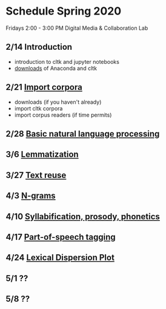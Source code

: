 # Schedule Spring 2020

Fridays 2:00 - 3:00 PM
Digital Media & Collaboration Lab

## 2/14 Introduction

- introduction to cltk and jupyter notebooks
- [downloads](/resources/feb14.md) of Anaconda and cltk

## 2/21 [Import corpora](/resources/feb21.md)

- downloads (if you haven't already)
- import cltk corpora
- import corpus readers (if time permits)

## 2/28 [Basic natural language processing](/resources/Tutorial3BasicNLP.ipynb)

## 3/6 [Lemmatization](https://github.com/cltk/tutorials/blob/master/4%20Lemmatization.ipynb)

## 3/27 [Text reuse](https://github.com/cltk/tutorials/blob/master/5%20Text%20reuse.ipynb)

## 4/3 [N-grams](https://github.com/cltk/tutorials/blob/master/6%20N-grams.ipynb)

## 4/10 [Syllabification, prosody, phonetics](https://github.com/cltk/tutorials/blob/master/7%20Syllabification%2C%20prosody%2C%20phonetics.ipynb)

## 4/17 [Part-of-speech tagging](https://github.com/cltk/tutorials/blob/master/8%20Part-of-speech%20tagging.ipynb)

## 4/24 [Lexical Dispersion Plot](https://github.com/cltk/tutorials/blob/master/9%20Lexical%20Dispersion%20Plot.ipynb)

## 5/1 ??

## 5/8 ??
